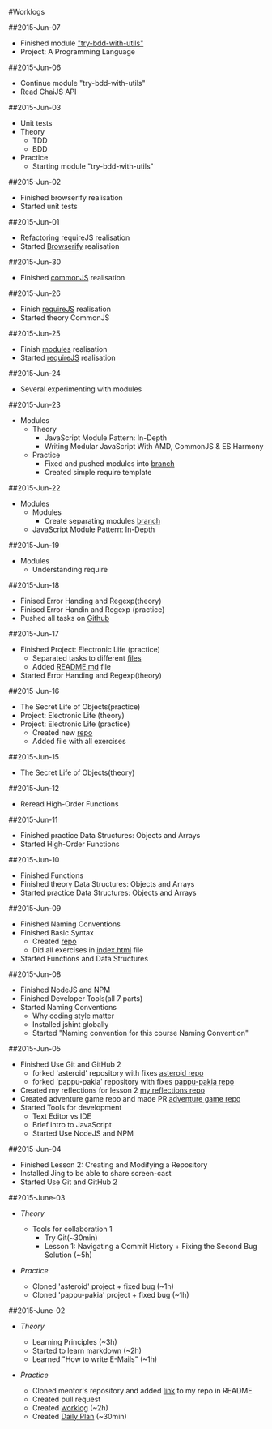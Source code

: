 #Worklogs


##2015-Jun-07

* Finished module ["try-bdd-with-utils"](https://github.com/drwebmaker/try-bdd-with-utils)
* Project: A Programming Language

##2015-Jun-06

* Continue module "try-bdd-with-utils"
* Read ChaiJS API

##2015-Jun-03

* Unit tests
 * Theory
    * TDD
    * BDD
 * Practice
    * Starting module "try-bdd-with-utils"

##2015-Jun-02

* Finished browserify realisation
* Started unit tests

##2015-Jun-01

* Refactoring requireJS realisation
* Started [Browserify](https://github.com/drwebmaker/eloquent-electronic-life/tree/browserify-branch) realisation

##2015-Jun-30

* Finished [commonJS](https://github.com/drwebmaker/eloquent-electronic-life/tree/commonJS-branch) realisation

##2015-Jun-26

* Finish [requireJS](https://github.com/drwebmaker/eloquent-electronic-life/tree/requirejs-branch) realisation
* Started theory CommonJS

##2015-Jun-25

* Finish [modules](https://github.com/drwebmaker/eloquent-electronic-life/tree/modules-branch) realisation
* Started [requireJS](https://github.com/drwebmaker/eloquent-electronic-life/tree/requirejs-branch) realisation

##2015-Jun-24

* Several experimenting with modules

##2015-Jun-23

* Modules
    * Theory
        * JavaScript Module Pattern: In-Depth
        * Writing Modular JavaScript With AMD, CommonJS & ES Harmony
    * Practice
        * Fixed and pushed modules into [branch](https://github.com/drwebmaker/eloquent-electronic-life/tree/modules-branch)
        * Created simple require template

##2015-Jun-22

* Modules
    * Modules
        * Create separating modules [branch](https://github.com/drwebmaker/eloquent-electronic-life/tree/modules-branch)
    * JavaScript Module Pattern: In-Depth

##2015-Jun-19

* Modules
    * Understanding require

##2015-Jun-18

* Finised Error Handing and Regexp(theory)
* Finised Error Handin and Regexp (practice)
* Pushed all tasks on [Github](https://github.com/drwebmaker/eloquent-samples/tree/master/Error%20Handing%20and%20Regexp)

##2015-Jun-17

* Finished Project: Electronic Life (practice)
    * Separated tasks to different [files](https://github.com/drwebmaker/eloquent-electronic-life)
    * Added [README.md](https://github.com/drwebmaker/eloquent-electronic-life/blob/master/README.md) file
* Started Error Handing and Regexp(theory)

##2015-Jun-16

* The Secret Life of Objects(practice)
* Project: Electronic Life (theory)
* Project: Electronic Life (practice)
    * Created new [repo](https://github.com/drwebmaker/eloquent-electronic-life)
    * Added file with all exercises

##2015-Jun-15

* The Secret Life of Objects(theory)

##2015-Jun-12

* Reread High-Order Functions

##2015-Jun-11

* Finished practice Data Structures: Objects and Arrays
* Started High-Order Functions

##2015-Jun-10

* Finished Functions
* Finished theory Data Structures: Objects and Arrays
* Started practice Data Structures: Objects and Arrays

##2015-Jun-09

* Finished Naming Conventions
* Finished Basic Syntax
	* Created [repo](https://github.com/drwebmaker/eloquent-samples)
	* Did all exercises in [index.html](http://drwebmaker.github.io/eloquent-samples/) file
* Started Functions and Data Structures

##2015-Jun-08

* Finished NodeJS and NPM
* Finished Developer Tools(all 7 parts)
* Started Naming Conventions
	* Why coding style matter
	* Installed jshint globally
	* Started "Naming convention for this course Naming Convention"

##2015-Jun-05

* Finished Use Git and GitHub 2
	*  forked 'asteroid' repository with fixes [asteroid repo](https://github.com/drwebmaker/asteroids)
	*  forked 'pappu-pakia' repository with fixes [pappu-pakia repo](https://github.com/drwebmaker/pappu-pakia)
* Created my reflections for lesson 2 [my reflections repo](https://github.com/drwebmaker/reflections)
* Created adventure game repo and made PR [adventure game repo](https://github.com/drwebmaker/create-your-own-adventure)
* Started Tools for development
	* Text Editor vs IDE
	* Brief intro to JavaScript
	* Started Use NodeJS and NPM

##2015-Jun-04

* Finished Lesson 2: Creating and Modifying a Repository
* Installed Jing to be able to share screen-cast
* Started Use Git and GitHub 2

##2015-June-03

* *Theory*

	* Tools for collaboration 1
		* Try Git(~30min) 
		* Lesson 1: Navigating a Commit History + Fixing the Second Bug Solution (~5h)
	
* *Practice*

	* Cloned 'asteroid' project + fixed bug (~1h)
	* Cloned 'pappu-pakia' project + fixed bug (~1h)

##2015-June-02

* *Theory*

	* Learning Principles (~3h)
	* Started to learn markdown (~2h)
	* Learned "How to write E-Mails" (~1h)

* *Practice*

	* Cloned mentor's repository and added [link](https://github.com/drwebmaker/js-eng-status) to my repo in README
	* Created pull request
	* Created [worklog](https://github.com/drwebmaker/js-eng-status/edit/master/report/worklogs.md) (~2h)
	* Created [Daily Plan](https://github.com/drwebmaker/js-eng-status/blob/master/report/daily-plans.md) (~30min)
